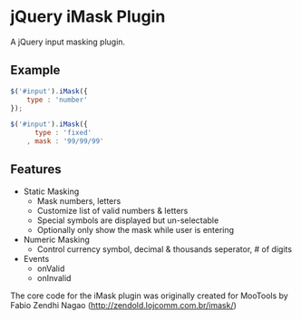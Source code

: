 # jQuery iMask Plugin

  A jQuery input masking plugin.

## Example

```js
$('#input').iMask({
    type : 'number'
});

$('#input').iMask({
      type : 'fixed'
    , mask : '99/99/99'
```

## Features
- Static Masking
   - Mask numbers, letters
   - Customize list of valid numbers & letters
   - Special symbols are displayed but un-selectable
   - Optionally only show the mask while user is entering
- Numeric Masking
    - Control currency symbol, decimal & thousands seperator, # of digits
- Events
    - onValid
    - onInvalid

The core code for the iMask plugin was originally created for MooTools by Fabio Zendhi Nagao (http://zendold.lojcomm.com.br/imask/)